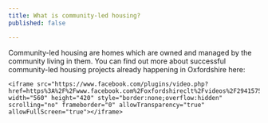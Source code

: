 ```yaml
---
title: What is community-led housing?
published: false

---
```

Community-led housing are homes which are owned and managed by the community living in them. You can find out more about successful community-led housing projects already happening in Oxfordshire here:

    <iframe src="https://www.facebook.com/plugins/video.php?href=https%3A%2F%2Fwww.facebook.com%2Foxfordshireclt%2Fvideos%2F294157551678628%2F&show_text=0&width=560" width="560" height="420" style="border:none;overflow:hidden" scrolling="no" frameborder="0" allowTransparency="true" allowFullScreen="true"></iframe>